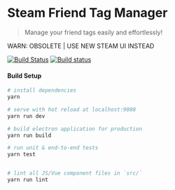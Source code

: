 # Steam Friend Tag Manager

> Manage your friend tags easily and effortlessly!

WARN: OBSOLETE | USE NEW STEAM UI INSTEAD

[![Build Status](https://travis-ci.org/RumbleFrog/Steam-Friend-Tag-Manager.svg?branch=master)](https://travis-ci.org/RumbleFrog/Steam-Friend-Tag-Manager)
[![Build status](https://ci.appveyor.com/api/projects/status/qmhqox4l5njseagw?svg=true)](https://ci.appveyor.com/project/RumbleFrog/steam-friend-tag-manager)

#### Build Setup

``` bash
# install dependencies
yarn

# serve with hot reload at localhost:9080
yarn run dev

# build electron application for production
yarn run build

# run unit & end-to-end tests
yarn test


# lint all JS/Vue component files in `src/`
yarn run lint

```
